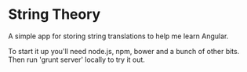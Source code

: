 String Theory
============

A simple app for storing string translations to help me learn Angular.

To start it up you'll need node.js, npm, bower and a bunch of other bits. Then run 'grunt server' locally to try it out.
